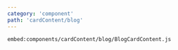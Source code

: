 ```yaml
---
category: 'component'
path: 'cardContent/blog'
---
```


`embed:components/cardContent/blog/BlogCardContent.js`

